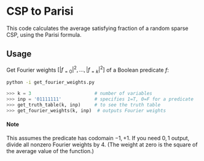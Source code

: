 # CSP to Parisi

This code calculates the average satisfying fraction of a random sparse CSP, using the Parisi formula.

## Usage

Get Fourier weights $[|f_{=0}|^2,...,|f_{=k}|^2]$ of a Boolean predicate $f$:

```bash
python -i get_fourier_weights.py
```

```python
>>> k = 3                       # number of variables
>>> inp = '01111111'            # specifies 1=T, 0=F for a predicate
>>> get_truth_table(k, inp)     # to see the truth table
>>> get_fourier_weights(k, inp)  # outputs Fourier weights
```

#### Note
This assumes the predicate has codomain ${-1, +1}$. 
If you need ${0,1}$ output, divide all nonzero Fourier weights by 4. 
(The weight at zero is the square of the average value of the function.)
